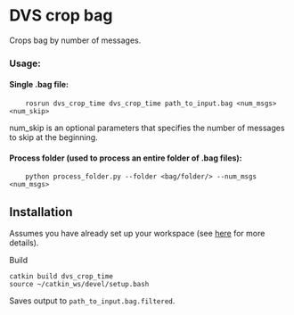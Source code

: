 # DVS crop bag

Crops bag by number of messages.

### Usage:
#### Single .bag file:

        rosrun dvs_crop_time dvs_crop_time path_to_input.bag <num_msgs> <num_skip>
        
num_skip is an optional parameters that specifies the number of messages to skip at the beginning.
        
#### Process folder (used to process an entire folder of .bag files):

        python process_folder.py --folder <bag/folder/> --num_msgs <num_msgs>
        
## Installation

Assumes you have already set up your workspace (see [here](https://github.com/cedric-scheerlinck/dvs_image_reconstruction) for more details).

Build

    catkin build dvs_crop_time
    source ~/catkin_ws/devel/setup.bash 
    
Saves output to ```path_to_input.bag.filtered```.

